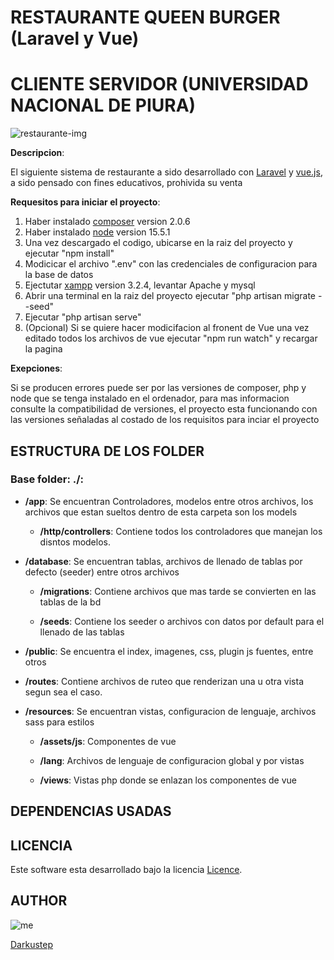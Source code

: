 # RESTAURANTE QUEEN BURGER (Laravel y Vue)
# CLIENTE SERVIDOR (UNIVERSIDAD NACIONAL DE PIURA)

![restaurante-img](https://images.pexels.com/photos/4450334/pexels-photo-4450334.jpeg?auto=compress&cs=tinysrgb&dpr=3&h=750&w=1260)

**Descripcion**:

El siguiente sistema de restaurante a sido desarrollado con [Laravel](https://laravel.com/docs/8.x/installation) y [vue.js](https://vuejs.org/), a sido pensado con fines educativos, prohivida su venta 

**Requesitos para iniciar el proyecto**:

1. Haber instalado [composer](https://getcomposer.org/) version 2.0.6
2. Haber instalado [node](https://nodejs.org/es/) version 15.5.1
3. Una vez descargado el codigo, ubicarse en la raiz del proyecto y ejecutar "npm install"
4. Modicicar el archivo ".env" con las credenciales de configuracion para la base de datos
5. Ejectutar [xampp](https://www.apachefriends.org/es/index.html) version 3.2.4, levantar Apache y mysql
5. Abrir una terminal en la raiz del proyecto ejecutar "php artisan migrate --seed"
6. Ejecutar "php artisan serve"
7. (Opcional) Si se quiere hacer modicifacion al fronent de Vue una vez editado todos los archivos de vue ejecutar "npm run watch" y recargar la pagina

**Exepciones**:

Si se producen errores puede ser por las versiones de composer, php y node que se tenga instalado en el ordenador, para mas informacion consulte la compatibilidad de versiones,
el proyecto esta funcionando con las versiones señaladas al costado de los requisitos para inciar el proyecto 

## ESTRUCTURA DE LOS FOLDER

### Base folder: ./:

*   **/app**:
    Se encuentran Controladores, modelos entre otros archivos, los archivos que estan sueltos dentro de esta carpeta son los models  

    *   **/http/controllers**: Contiene todos los controladores que manejan los disntos modelos.

*   **/database**:
    Se encuentran tablas, archivos de llenado de tablas por defecto (seeder) entre otros archivos
    
    *   **/migrations**: Contiene archivos que mas tarde se convierten en las tablas de la bd
    
    *   **/seeds**: Contiene los seeder o archivos con datos por default para el llenado de las tablas

*   **/public**:
    Se encuentra el index, imagenes, css, plugin js fuentes, entre otros

*   **/routes**:
    Contiene archivos de ruteo que renderizan una u otra vista segun sea el caso.

*   **/resources**:
    Se encuentran vistas, configuracion de lenguaje, archivos sass para estilos
    
    *   **/assets/js**: Componentes de vue 
    
    *   **/lang**: Archivos de lenguaje de configuracion global y por vistas
    
    *   **/views**: Vistas php donde se enlazan los componentes de vue

## DEPENDENCIAS USADAS

[axios]: "^0.17"
[bootstrap-sass]: "^3.3.7"
[jquery]: "^3.2"
[laravel-echo]: "^1.4.0"
[pusher-js]: "^4.3.1"
[vue-barcode]: "^1.1.0"
[vue-select]: "^2.5.0"

## LICENCIA

Este software esta desarrollado bajo la licencia [Licence]().

## AUTHOR

![me](https://avatars.githubusercontent.com/u/55063875?v=4)

[Darkustep](https://github.com/darkus1999)
